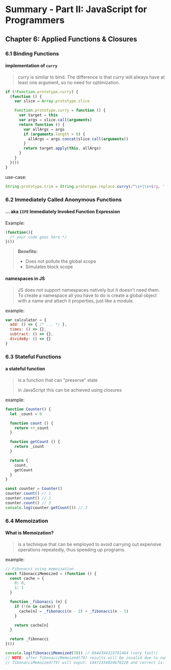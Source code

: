 # Summary - Part II: JavaScript for Programmers

## Chapter 6: Applied Functions & Closures

### 6.1 Binding Functions

#### implementation of `curry`

> curry is similar to bind. The difference is that curry will always have at least one argument, so no need for optimization.

```js
if (!Function.prototype.curry) {
  (function () {
    var slice = Array.prototype.slice

    Function.prototype.curry = function () {
      var target = this
      var args = slice.call(arguments)
      return function () {
        var allArgs = args
        if (arguments.length > 0) {
          allArgs = args.concat(slice.call(arguments))
        }
        return target.apply(this, allArgs)
      }
    }
  }())
}
```

use-case:

```js
String.prototype.trim = String.prototype.replace.curry(/^\s+|\s+$/g, '')
```

### 6.2 Immediately Called Anonymous Functions

#### ... aka `IIFE` Immediately Invoked Function Expression

Example:

```js
(function(){
  /* your code goes here */
}())
```

> **Benefits:**
> * Does not pollute the global scope
> * Simulates block scope

#### namespaces in JS

> JS does not support namespaces natively but it doesn't need them. To create a namespace all you have to do is create a global object with a name and attach it properties, just like a module.

example:

```js
var calculator = {
  add: () => { /* ... */ },
  times: () => {},
  subtract: () => {},
  divideBy: () => {}
}
```

### 6.3 Stateful Functions

#### a stateful function

> is a function that can "preserve" state
>
> in JavaScript this can be achieved using closures

example:

```js
function Counter() {
  let _count = 0

  function count () {
    return ++_count
  }

  function getCount () {
    return _count
  }

  return {
    count,
    getCount
  }
}

const counter = Counter()
counter.count() // 1
counter.count() // 2
counter.count() // 3
console.log(counter.getCount()) // 3
```

### 6.4 Memoization

#### What is Memoization?

> is a technique that can be employed to avoid carrying out expensive operations repeatedly, thus speeding up programs.

example:

```js
// Fibonacci using memoization
const fibonacciMemoized = (function () {
  const cache = {
    0: 0,
    1: 1
  }

  function _fibonacci (n) {
    if (!(n in cache)) {
      cache[n] = _fibonacci(n - 2) + _fibonacci(n - 1)
    }

    return cache[n]
  }

  return _fibonacci
}())

console.log(fibonacciMemoized(78)) // 8944394323791464 (very fast!)
// NOTE: after fibonacciMemoized(79) results will be invalid due to number overflow.
// fibonacciMemoized(79) will ouput: 14472334024676220 and correct is: 14472334024676221
```
